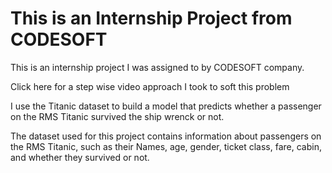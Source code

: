 # This is an Internship Project from CODESOFT 
This is an internship project I was assigned to by CODESOFT company. 

<a ref = />Click here for a step wise video approach I took to soft this problem  


I use the Titanic dataset to build a model that predicts whether a
passenger on the RMS Titanic survived the ship wrenck or not. 

The dataset used for this project contains information
about passengers on the RMS Titanic, such as their Names, age, gender, ticket
class, fare, cabin, and whether they survived or not. 
